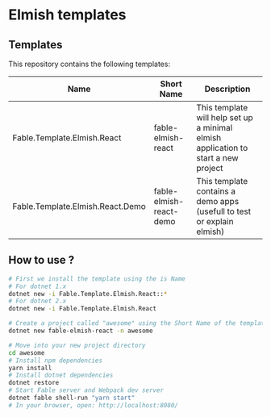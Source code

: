 # Elmish templates

## Templates

This repository contains the following templates:

| Name  | Short Name | Description  |
|---|---|---|
| Fable.Template.Elmish.React | fable-elmish-react | This template will help set up a minimal elmish application to start a new project |
| Fable.Template.Elmish.React.Demo | fable-elmish-react-demo | This template contains a demo apps (usefull to test or explain elmish) |

## How to use ?

```bash
# First we install the template using the is Name
# For dotnet 1.x
dotnet new -i Fable.Template.Elmish.React::*
# For dotnet 2.x
dotnet new -i Fable.Template.Elmish.React

# Create a project called "awesome" using the Short Name of the template
dotnet new fable-elmish-react -n awesome

# Move into your new project directory
cd awesome
# Install npm dependencies
yarn install
# Install dotnet dependencies
dotnet restore
# Start Fable server and Webpack dev server
dotnet fable shell-run "yarn start"
# In your browser, open: http://localhost:8080/
```
